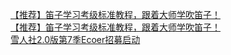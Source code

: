   
[【推荐】笛子学习考级标准教程，跟着大师学吹笛子！](http://www.dianyue.me/archives/855/69zcq70nu650dx36/)  
[【推荐】笛子学习考级标准教程，跟着大师学吹笛子！](http://www.dianyue.me/archives/870/ncplggwjy9ayd5vp/)  
[雪人社2.0版第7季Ecoer招募启动](http://www.dianyue.me/archives/433/35y4n6truocdaij4/)